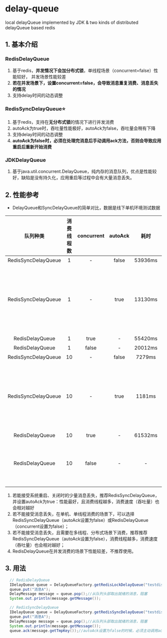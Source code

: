 # delay-queue
local delayQueue implemented by JDK &amp; two kinds of distributed delayQueue based redis

## 1. 基本介绍

### RedisDelayQueue

1. 基于redis，**并发情况下会加分布式锁**，单线程场景（concurrent=false）性能较好， 并发场景性能较差
2. **若在并发场景下，设置concurrent=false，会导致消息重复消费、消息丢失的情况**
3. 支持delay时间的动态调整

### RedisSyncDelayQueue⭐️
1. 基于redis，支持在**无分布式锁**的情况下进行并发消费
2. autoAck为true时，吞吐量性能极好，autoAck为false，吞吐量会稍有下降
3. 支持delay时间的动态调整
4. **autoAck为false时，必须在处理完消息后手动调用ack方法，否则会导致应用重启后重新开始消费**

### JDKDelayQueue
1. 基于java.util.concurrent.DelayQueue，纯内存的消息队列，优点是性能较好，缺陷是没有持久化，应用重启等过程中会有大量消息丢失。

## 2. 性能参考
* DelayQueue和SyncDelayQueue的简单对比，数据是线下单机环境测试数据

| 队列种类                     |  消费线程数| concurrent | autoAck |  耗时    |  消息丢失  | 重复消费   |
|:---------------------------:|:----------:|:----------:|:-------:|:--------:|:----------:|:----------:|
| RedisSyncDelayQueue         |  1         | -          |  false  | 53936ms  |   无       |     无     |
| RedisSyncDelayQueue         |  1         | -          |  true   | 13130ms  | 消费进程关闭，正在处理的消息会丢失 |   无   |
| RedisDelayQueue             |  1         | true       |   -     | 55420ms  |   无       |   无   |
| RedisDelayQueue             |  1         | false      |   -     | 20012ms  |   无       |   无   |
| RedisSyncDelayQueue         |  10        | -          |  false  | 7279ms  |   无       |     无     |
| RedisSyncDelayQueue         |  10        | -          |  true   | 1181ms  | 消费进程关闭，正在处理的消息会丢失 |   无   |
| RedisDelayQueue             |  10        | true       |   -     | 61532ms  |   无       |   无   |
| RedisDelayQueue             |  10        | false      |   -     | -  |   大量消息丢失       |   大量重复消费   |

1. 若能接受系统重启、关闭时的少量消息丢失，推荐RedisSyncDelayQueue，并设置autoAck为true：性能最好，且消费线程越多，消费速度（吞吐量）也会相对越好
2. 若不能接受消息丢失，在单机、单线程消费的场景下，可以选择RedisSyncDelayQueue（autoAck设置为false）或RedisDelayQueue（concurrent设置为false）；
3. 若不能接受消息丢失，且需要在多线程、分布式场景下消费，推荐推荐RedisSyncDelayQueue（autoAck设置为false），消费线程越多，消费速度（吞吐量）也会相对越好；
4. RedisDelayQueue在并发消费的场景下性能较差，不推荐使用。

## 3. 用法
```java
  // RedisDelayQueue
  IDelayQueue queue = DelayQueueFactory.getRedisLockDelayQueue("testdisqueue", 1000, false, "localhost", 6379);// 五个参数分别为队列名、延迟时间ms、是否多线程或分布式消费、redis host、redis port
  queue.put("消息A");
  DelayMessage message = queue.pop();//从队列头部取出就绪的消息，阻塞
  System.out.println(message.getMessage());

  // RedisSyncDelayQueue
  IDelayQueue queue = DelayQueueFactory.getRedisSyncDelayQueue("testdisqueue", 1000, false, "localhost", 6379);// 三个参数分别为队列名、延迟时间ms、是否自动ack、redis host、redis port
  queue.put("消息A");
  DelayMessage message = queue.pop();//从队列头部取出就绪的消息，阻塞
  System.out.println(message.getMessage());
  queue.ack(message.getTmpKey());//autoAck设置为false的时候，必须主动调用ack方法，参数为消息的tmpKey
```
